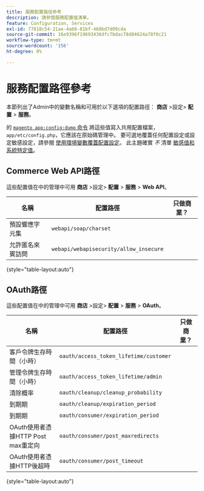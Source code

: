 ```yaml
---
title: 服務配置路徑參考
description: 請參閱服務配置值清單。
feature: Configuration, Services
exl-id: 77818c54-21ae-4a66-81bf-468bd7d09cda
source-git-commit: 16e9396f19693436dfc7bdac78d84624a78f0c21
workflow-type: tm+mt
source-wordcount: '156'
ht-degree: 0%

---
```


# 服務配置路徑參考

本節列出了Admin中的變數名稱和可用於以下選項的配置路徑： **商店** >設定> **配置** > **服務**。

的 [`magento app:config:dump` 命令](../cli/export-configuration.md) 將這些值寫入共用配置檔案， `app/etc/config.php`，它應該在原始碼管理中。 要可選地覆蓋任何配置設定或設定敏感設定，請參閱 [使用環境變數覆蓋配置設定](override-config-settings.md#environment-variables)。 此主題確實 _不_ 清單 [敏感值和系統特定值](config-reference-sens.md)。

## Commerce Web API路徑

這些配置值在中的管理中可用 **商店** >設定> **配置** > **服務** > **Web API**。

| 名稱 | 配置路徑 | 只做商業？ |
|--------------|--------------|--------------|
| 預設響應字元集 | `webapi/soap/charset` | <!-- ![Not Commerce-only](/help/assets/configuration/red-x.png) --> |
| 允許匿名來賓訪問 | `webapi/webapisecurity/allow_insecure` | <!-- ![Not Commerce-only](/help/assets/configuration/red-x.png) --> |

{style="table-layout:auto"}

## OAuth路徑

這些配置值在中的管理中可用 **商店** >設定> **配置** > **服務** > **OAuth**。

| 名稱 | 配置路徑 | 只做商業？ |
|--------------|--------------|--------------|
| 客戶令牌生存時間（小時） | `oauth/access_token_lifetime/customer` | <!-- ![Not Commerce-only](/help/assets/configuration/red-x.png) --> |
| 管理令牌生存時間（小時） | `oauth/access_token_lifetime/admin` | <!-- ![Not Commerce-only](/help/assets/configuration/red-x.png) --> |
| 清除概率 | `oauth/cleanup/cleanup_probability` | <!-- ![Not Commerce-only](/help/assets/configuration/red-x.png) --> |
| 到期期 | `oauth/cleanup/expiration_period` | <!-- ![Not Commerce-only](/help/assets/configuration/red-x.png) --> |
| 到期期 | `oauth/consumer/expiration_period` | <!-- ![Not Commerce-only](/help/assets/configuration/red-x.png) --> |
| OAuth使用者憑據HTTP Post max重定向 | `oauth/consumer/post_maxredirects` | <!-- ![Not Commerce-only](/help/assets/configuration/red-x.png) --> |
| OAuth使用者憑據HTTP後超時 | `oauth/consumer/post_timeout` | <!-- ![Not Commerce-only](/help/assets/configuration/red-x.png) --> |

{style="table-layout:auto"}
